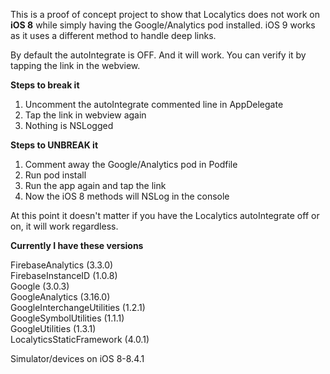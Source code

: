 This is a proof of concept project to show that Localytics does not work on **iOS 8** while simply having the Google/Analytics pod installed. iOS 9 works as it uses a different method to handle deep links.

By default the autoIntegrate is OFF. And it will work. You can verify it by tapping the link in the webview.

**Steps to break it**

1. Uncomment the autoIntegrate commented line in AppDelegate
2. Tap the link in webview again
3. Nothing is NSLogged

**Steps to UNBREAK it**

1. Comment away the Google/Analytics pod in Podfile
2. Run pod install
3. Run the app again and tap the link
4. Now the iOS 8 methods will NSLog in the console

At this point it doesn't matter if you have the Localytics autoIntegrate off or on, it will work regardless.

**Currently I have these versions**

FirebaseAnalytics (3.3.0)  
FirebaseInstanceID (1.0.8)  
Google (3.0.3)  
GoogleAnalytics (3.16.0)  
GoogleInterchangeUtilities (1.2.1)  
GoogleSymbolUtilities (1.1.1)  
GoogleUtilities (1.3.1)  
LocalyticsStaticFramework (4.0.1)  

Simulator/devices on iOS 8-8.4.1